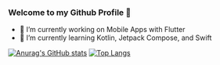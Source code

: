 ### Welcome to my Github Profile 👋

<!--
**edunnett/edunnett** is a ✨ _special_ ✨ repository because its `README.md` (this file) appears on your GitHub profile.

Here are some ideas to get you started:
-->
- 🔭 I’m currently working on Mobile Apps with Flutter
- 🌱 I’m currently learning Kotlin, Jetpack Compose, and Swift


[![Anurag's GitHub stats](https://github-readme-stats.vercel.app/api?username=edunnett)](https://github.com/anuraghazra/github-readme-stats&show_icons=true&theme=radical)
[![Top Langs](https://github-readme-stats.vercel.app/api/top-langs/?username=anuraghazra&layout=compact)](https://github.com/anuraghazra/github-readme-stats)
